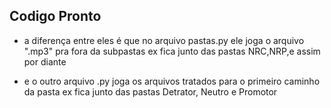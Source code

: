 ## Codigo Pronto

- a diferença entre eles é que no arquivo pastas.py ele joga o arquivo ".mp3" pra fora da subpastas ex fica junto das pastas NRC,NRP,e assim por diante

- e o outro arquivo .py joga os arquivos tratados para o primeiro caminho da pasta ex fica junto das pastas Detrator, Neutro e Promotor